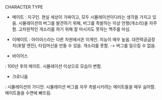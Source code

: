 CHARACTER TYPE
- 메이트 
: 지구인. 
현실 세상이 가짜이고, 모두 시뮬레이션이다라는 생각을 가지고 있음. 
시뮬레이션의 버그를 발견하기 위해, 버그를 촉발하는 이상 언행(개소리)을 자주함. 
고차원적인 개소리를 하기 위해 잘 마시지도 못하는 맥주를 마심.


- 이메이트
: 아이야스라는 다른 차원에서온 이계인. 지능이 매우 높음. 
대전력공급장치(포탈 엔진), 타임머신을 만들 수 있음.
개소리를 못함. -> 버그를 일으킬 수 없음.


- 바이어스

: 100년 후의 메이트.
시뮬레이션 이상으로 모습이 변함.


- 크로니움

: 시뮬레이션의 가디언.
시뮬레이션 버그를 자꾸 촉발시키려는 메이트들을 매우 싫어함.
메이트들을 수면에 빠뜨림.
